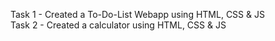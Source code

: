Task 1 - Created a To-Do-List Webapp using HTML, CSS & JS <br>
Task 2 - Created a calculator using HTML, CSS & JS
